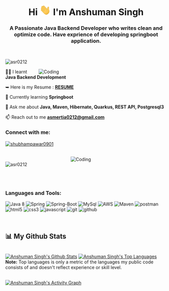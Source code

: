


<h1 align="center">Hi <img src="https://raw.githubusercontent.com/ABSphreak/ABSphreak/master/gifs/Hi.gif" width="35"> I'm Anshuman Singh</h1>
<h3 align="center">A Passionate Java Backend Developer who writes clean and optimize code. Have exprience of developing springboot application.</h3>
 </br>
  
<p align="left"> <img src="https://komarev.com/ghpvc/?username=asr0212&label=Profile%20views&color=0e75b6&style=flat" alt="asr0212" /> </p>
<img align="right" alt="Coding" width="400" src="https://www.aegisinfoways.com/images/java/java.jpg">



 👨‍💻 I learnt **Java Backend Development**
 
 ➥ Here is my Resume : <a href="https://drive.google.com/file/d/1s8OOjDcvrm7nmtvvVc9RMvsMSgFtkyiD/view?usp=sharing">**RESUME**</a>

 🌱 Currently learning **Springboot**

 💬 Ask me about **Java, Maven, Hibernate, Quarkus, REST API, Postgresql3**

 📫 Reach out to me **asmertia0212@gmail.com**
 
<h3 align="left">Connect with me: </h3>
<p align="left">
<a href="https://linkedin.com/in/anshuman-singh-314012136" target="blank"><img align="center" src="https://raw.githubusercontent.com/rahuldkjain/github-profile-readme-generator/master/src/images/icons/Social/linked-in-alt.svg" alt="shubhampawar0901" height="30" width="40" /></a>
</p>



 </br>

<img align="right" alt="Coding" width="300" src="https://cdn.sanity.io/images/ordgikwe/production/a830c5182852e35bcd0dc07b90122f07ecd15f48-700x525.gif?w=700&h=525&auto=format">






<p><img align="center" src="https://github-readme-streak-stats.herokuapp.com/?user=asr0212&" alt="asr0212" /></p>
<br>
<br/>
<h3 align="left">Languages and Tools:</h3>
<p>
    <img src="https://img.shields.io/badge/java-%23ED8B00.svg?style=for-the-badge&logo=java&logoColor=white" alt="Java 8" />
  <img src="https://img.shields.io/badge/Spring-6DB33F?style=for-the-badge&logo=spring&logoColor=white" alt="Spring" />
     <img src="https://img.shields.io/badge/Spring_Boot-F2F4F9?style=for-the-badge&logo=spring-boot" alt="Spring-Boot" />
    <img src="https://img.shields.io/badge/MySQL-005C84?style=for-the-badge&logo=mysql&logoColor=white" alt="MySql" />
    <img src="https://img.shields.io/badge/AWS-%23FF9900.svg?style=for-the-badge&logo=amazon-aws&logoColor=white" alt="AWS" />
    <img src="https://img.shields.io/badge/apache_maven-C71A36?style=for-the-badge&logo=apachemaven&logoColor=white" alt="Maven" />
    <img src="https://img.shields.io/badge/Postman-FF6C37?style=for-the-badge&logo=Postman&logoColor=white" alt="postman" />
 <img src="https://img.shields.io/badge/HTML5-E34F26?style=for-the-badge&logo=html5&logoColor=white" alt="html5" />
    <img src="https://img.shields.io/badge/CSS3-1572B6?style=for-the-badge&logo=css3&logoColor=white" alt="css3" />
    <img src="https://img.shields.io/badge/JavaScript-323330?style=for-the-badge&logo=javascript&logoColor=F7DF1E" alt="javascript" />
    <img src="https://img.shields.io/badge/Git-f44d27?style=for-the-badge&logo=git&logoColor=white" alt="git" />
    <img src="https://img.shields.io/badge/GitHub-100000?style=for-the-badge&logo=github&logoColor=white" alt="github" />
   
</p>
<br>

## 📊 My Github Stats

  <br/>
    <a href="https://github.com/asr0212/github-readme-stats"><img alt="Anshuman Singh's Github Stats" src="https://github-readme-stats.vercel.app/api?username=asr0212&show_icons=true&count_private=true&theme=react&hide_border=true&bg_color=0D1117" /></a>
  <a href="https://github.com/asr0212/github-readme-stats"><img alt="Anshuman Singh's Top Languages" src="https://github-readme-stats.vercel.app/api/top-langs/?username=asr0212&langs_count=8&count_private=true&layout=compact&theme=react&hide_border=true&bg_color=0D1117" /></a>
  <br/>
  <b>Note:</b> Top languages is only a metric of the languages my public code consists of and doesn't reflect experience or skill level.


<br/>
<br/>

<a href="https://github.com/asr0212/github-readme-activity-graph"><img alt="Anshuman Singh's Activity Graph" src="https://activity-graph.herokuapp.com/graph?username=asr0212&bg_color=0D1117&color=5BCDEC&line=5BCDEC&point=FFFFFF&hide_border=true" /></a>

<br/>
<br/>
